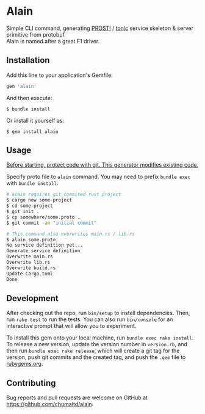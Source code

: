 # Alain

Simple CLI command, generating [PROST!](https://github.com/danburkert/prost) / [tonic](https://github.com/hyperium/tonic) service skeleton & server primitive from protobuf.  
Alain is named after a great F1 driver.


## Installation

Add this line to your application's Gemfile:

```ruby
gem 'alain'
```

And then execute:

    $ bundle install

Or install it yourself as:

    $ gem install alain


## Usage

<u>Before starting, protect code with git. This generator modifies existing code.</u>

Specify proto file to `alain` command. You may need to prefix `bundle exec` with `bundle install`.

```bash
# alain requires git commited rust project
$ cargo new some-project
$ cd some-project
$ git init .
$ cp somewhere/some.proto .
$ git commit -am "initial commit"

# This command also overwrites main.rs / lib.rs
$ alain some.proto
No service definition yet...
Generate service definition
Overwrite main.rs
Overwrite lib.rs
Overwrite build.rs
Update Cargo.toml
Done
```


## Development

After checking out the repo, run `bin/setup` to install dependencies. Then, run `rake test` to run the tests. You can also run `bin/console` for an interactive prompt that will allow you to experiment.

To install this gem onto your local machine, run `bundle exec rake install`. To release a new version, update the version number in `version.rb`, and then run `bundle exec rake release`, which will create a git tag for the version, push git commits and the created tag, and push the `.gem` file to [rubygems.org](https://rubygems.org).

## Contributing

Bug reports and pull requests are welcome on GitHub at https://github.com/chumaltd/alain.
